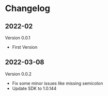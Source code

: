 # Changelog

## 2022-02
Version 0.0.1
- First Version

## 2022-03-08
Version 0.0.2
- Fix some minor issues like missing semicolon
- Update SDK to 1.0.144
